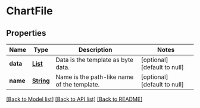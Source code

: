 # ChartFile
## Properties

Name | Type | Description | Notes
------------ | ------------- | ------------- | -------------
**data** | [**List**](integer.md) | Data is the template as byte data. | [optional] [default to null]
**name** | [**String**](string.md) | Name is the path-like name of the template. | [optional] [default to null]

[[Back to Model list]](../README.md#documentation-for-models) [[Back to API list]](../README.md#documentation-for-api-endpoints) [[Back to README]](../README.md)

